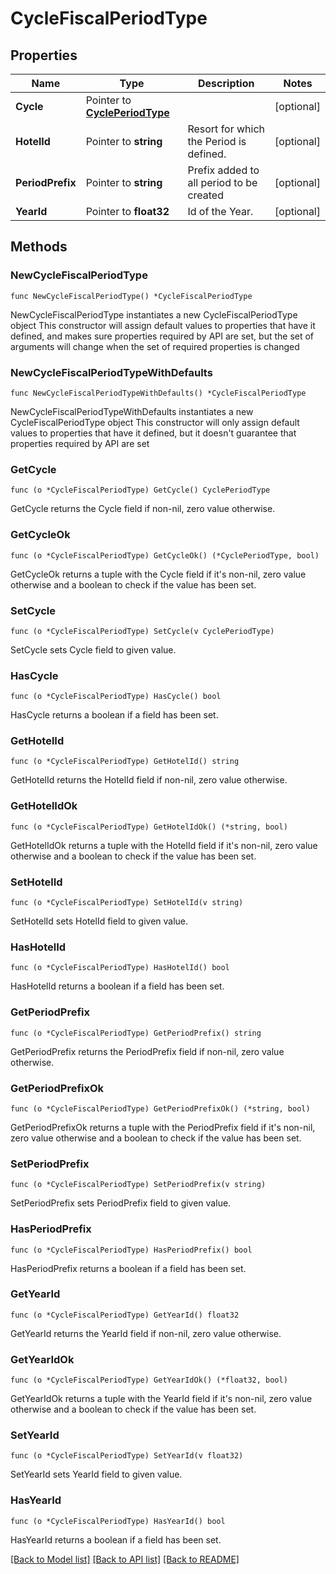 # CycleFiscalPeriodType

## Properties

Name | Type | Description | Notes
------------ | ------------- | ------------- | -------------
**Cycle** | Pointer to [**CyclePeriodType**](CyclePeriodType.md) |  | [optional] 
**HotelId** | Pointer to **string** | Resort for which the Period is defined. | [optional] 
**PeriodPrefix** | Pointer to **string** | Prefix added to all period to be created | [optional] 
**YearId** | Pointer to **float32** | Id of the Year. | [optional] 

## Methods

### NewCycleFiscalPeriodType

`func NewCycleFiscalPeriodType() *CycleFiscalPeriodType`

NewCycleFiscalPeriodType instantiates a new CycleFiscalPeriodType object
This constructor will assign default values to properties that have it defined,
and makes sure properties required by API are set, but the set of arguments
will change when the set of required properties is changed

### NewCycleFiscalPeriodTypeWithDefaults

`func NewCycleFiscalPeriodTypeWithDefaults() *CycleFiscalPeriodType`

NewCycleFiscalPeriodTypeWithDefaults instantiates a new CycleFiscalPeriodType object
This constructor will only assign default values to properties that have it defined,
but it doesn't guarantee that properties required by API are set

### GetCycle

`func (o *CycleFiscalPeriodType) GetCycle() CyclePeriodType`

GetCycle returns the Cycle field if non-nil, zero value otherwise.

### GetCycleOk

`func (o *CycleFiscalPeriodType) GetCycleOk() (*CyclePeriodType, bool)`

GetCycleOk returns a tuple with the Cycle field if it's non-nil, zero value otherwise
and a boolean to check if the value has been set.

### SetCycle

`func (o *CycleFiscalPeriodType) SetCycle(v CyclePeriodType)`

SetCycle sets Cycle field to given value.

### HasCycle

`func (o *CycleFiscalPeriodType) HasCycle() bool`

HasCycle returns a boolean if a field has been set.

### GetHotelId

`func (o *CycleFiscalPeriodType) GetHotelId() string`

GetHotelId returns the HotelId field if non-nil, zero value otherwise.

### GetHotelIdOk

`func (o *CycleFiscalPeriodType) GetHotelIdOk() (*string, bool)`

GetHotelIdOk returns a tuple with the HotelId field if it's non-nil, zero value otherwise
and a boolean to check if the value has been set.

### SetHotelId

`func (o *CycleFiscalPeriodType) SetHotelId(v string)`

SetHotelId sets HotelId field to given value.

### HasHotelId

`func (o *CycleFiscalPeriodType) HasHotelId() bool`

HasHotelId returns a boolean if a field has been set.

### GetPeriodPrefix

`func (o *CycleFiscalPeriodType) GetPeriodPrefix() string`

GetPeriodPrefix returns the PeriodPrefix field if non-nil, zero value otherwise.

### GetPeriodPrefixOk

`func (o *CycleFiscalPeriodType) GetPeriodPrefixOk() (*string, bool)`

GetPeriodPrefixOk returns a tuple with the PeriodPrefix field if it's non-nil, zero value otherwise
and a boolean to check if the value has been set.

### SetPeriodPrefix

`func (o *CycleFiscalPeriodType) SetPeriodPrefix(v string)`

SetPeriodPrefix sets PeriodPrefix field to given value.

### HasPeriodPrefix

`func (o *CycleFiscalPeriodType) HasPeriodPrefix() bool`

HasPeriodPrefix returns a boolean if a field has been set.

### GetYearId

`func (o *CycleFiscalPeriodType) GetYearId() float32`

GetYearId returns the YearId field if non-nil, zero value otherwise.

### GetYearIdOk

`func (o *CycleFiscalPeriodType) GetYearIdOk() (*float32, bool)`

GetYearIdOk returns a tuple with the YearId field if it's non-nil, zero value otherwise
and a boolean to check if the value has been set.

### SetYearId

`func (o *CycleFiscalPeriodType) SetYearId(v float32)`

SetYearId sets YearId field to given value.

### HasYearId

`func (o *CycleFiscalPeriodType) HasYearId() bool`

HasYearId returns a boolean if a field has been set.


[[Back to Model list]](../README.md#documentation-for-models) [[Back to API list]](../README.md#documentation-for-api-endpoints) [[Back to README]](../README.md)


